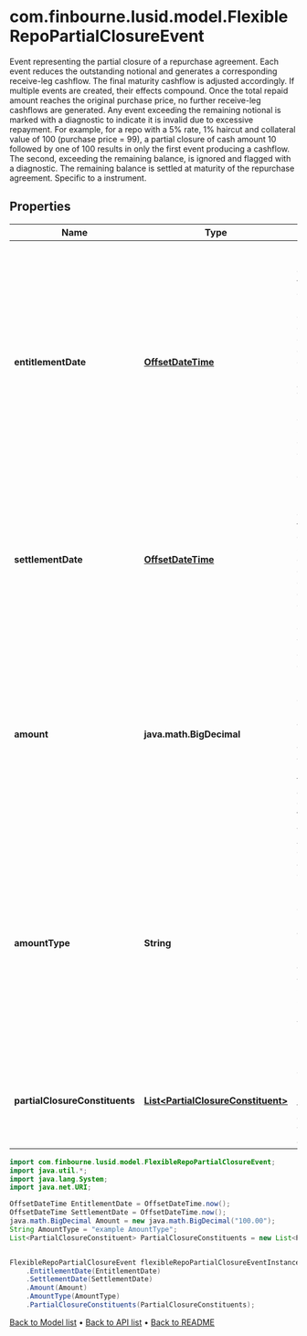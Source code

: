 # com.finbourne.lusid.model.FlexibleRepoPartialClosureEvent
Event representing the partial closure of a repurchase   agreement. Each event reduces the outstanding notional   and generates a corresponding receive-leg cashflow. The   final maturity cashflow is adjusted accordingly.  If multiple events are created, their effects compound.   Once the total repaid amount reaches the original purchase   price, no further receive-leg cashflows are generated. Any   event exceeding the remaining notional is marked with a   diagnostic to indicate it is invalid due to excessive repayment.  For example, for a repo with a 5% rate, 1% haircut and   collateral value of 100 (purchase price = 99), a partial   closure of cash amount 10 followed by one of 100 results in   only the first event producing a cashflow. The second,   exceeding the remaining balance, is ignored and flagged   with a diagnostic. The remaining balance is settled at   maturity of the repurchase agreement.  Specific to a instrument.

## Properties

Name | Type | Description | Notes
------------ | ------------- | ------------- | -------------
**entitlementDate** | [**OffsetDateTime**](OffsetDateTime.md) | Required property.  The date on which the counterparties become entitled   to exchange cash as part of a partial closure of the   repurchase agreement. The date must be before or on   the settlement date, and on or before the maturity   date of the repo. | [optional] [default to OffsetDateTime]
**settlementDate** | [**OffsetDateTime**](OffsetDateTime.md) | Required property.  The date on which the exchange of cash is settled.   The date must be on or after the entitlement date,  and on or before the maturity date of the repo. | [optional] [default to OffsetDateTime]
**amount** | **java.math.BigDecimal** | The amount of cash to be exchanged as part of a partial closure of the repurchase agreement.  Either the absolute cash amount or a percentage of the remaining amount,  depending on the AmountType. | [default to java.math.BigDecimal]
**amountType** | **String** | AmountType of the cash amount to be exchanged as part of a partial closure of the repurchase agreement.  Either percentage or absolute cash amount.    Supported string (enumeration) values are: [Percentage, Units]. | [default to String]
**partialClosureConstituents** | [**List&lt;PartialClosureConstituent&gt;**](PartialClosureConstituent.md) | List of the collateral instruments involved in this partial closure, along with how they are affected. | [default to List<PartialClosureConstituent>]

```java
import com.finbourne.lusid.model.FlexibleRepoPartialClosureEvent;
import java.util.*;
import java.lang.System;
import java.net.URI;

OffsetDateTime EntitlementDate = OffsetDateTime.now();
OffsetDateTime SettlementDate = OffsetDateTime.now();
java.math.BigDecimal Amount = new java.math.BigDecimal("100.00");
String AmountType = "example AmountType";
List<PartialClosureConstituent> PartialClosureConstituents = new List<PartialClosureConstituent>();


FlexibleRepoPartialClosureEvent flexibleRepoPartialClosureEventInstance = new FlexibleRepoPartialClosureEvent()
    .EntitlementDate(EntitlementDate)
    .SettlementDate(SettlementDate)
    .Amount(Amount)
    .AmountType(AmountType)
    .PartialClosureConstituents(PartialClosureConstituents);
```


[Back to Model list](../README.md#documentation-for-models) &#8226; [Back to API list](../README.md#documentation-for-api-endpoints) &#8226; [Back to README](../README.md)
